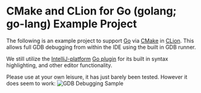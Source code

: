 # CMake and CLion for Go (golang; go-lang) Example Project

The following is an example project to support [Go](https://golang.org) via 
[CMake](http://www.cmake.org) in [CLion](https://www.jetbrains.com/clion/). 
This allows full GDB debugging from within the IDE using the built in GDB runner.

We still utilize the [IntelliJ-platform](http://www.jetbrains.org/pages/viewpage.action?pageId=983889) 
[Go plugin](https://github.com/go-lang-plugin-org/go-lang-idea-plugin) for its built in 
syntax highlighting, and other editor functionality.

Please use at your own leisure, it has just barely been tested. However it does seem to 
work:
![GDB Debugging Sample](docs/debugging.png)